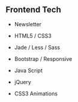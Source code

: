## Frontend Tech

- Newsletter

- HTML5 / CSS3 

- Jade / Less / Sass

- Bootstrap / Responsive

- Java Script

- jQuery

- CSS3 Animations